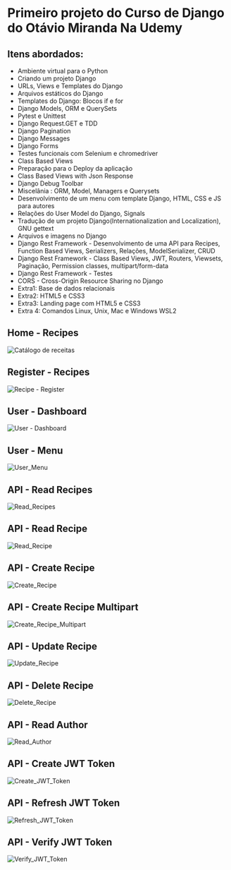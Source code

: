 # Primeiro projeto do Curso de Django do Otávio Miranda Na Udemy

## Itens abordados:

* Ambiente virtual para o Python
* Criando um projeto Django
* URLs, Views e Templates do Django
* Arquivos estáticos do Django
* Templates do Django: Blocos if e for
* Django Models, ORM e QuerySets
* Pytest e Unittest
* Django Request.GET e TDD
* Django Pagination
* Django Messages
* Django Forms
* Testes funcionais com Selenium e chromedriver
* Class Based Views
* Preparação para o Deploy da aplicação
* Class Based Views with Json Response
* Django Debug Toolbar
* Miscelânia : ORM, Model, Managers e Querysets
* Desenvolvimento de um menu com template Django, HTML, CSS e JS para autores
* Relações do User Model do Django, Signals
* Tradução de um projeto Django(Internationalization and Localization), GNU gettext
* Arquivos e imagens no Django
* Django Rest Framework - Desenvolvimento de uma API para Recipes, Function Based Views, Serializers, Relações, ModelSerializer, CRUD
* Django Rest Framework - Class Based Views, JWT, Routers, Viewsets, Paginação, Permission classes, multipart/form-data
* Django Rest Framework - Testes
* CORS - Cross-Origin Resource Sharing no Django
* Extra1: Base de dados relacionais
* Extra2: HTML5 e CSS3
* Extra3: Landing page com HTML5 e CSS3
* Extra 4: Comandos Linux, Unix, Mac e Windows WSL2

## Home - Recipes
![Catálogo de receitas](https://github.com/icaro-freitas/curso-django-projeto1/assets/77081076/d346a62c-6006-436b-979e-77e387bd9b80)

## Register - Recipes
![Recipe - Register](https://github.com/icaro-freitas/curso-django-projeto1/assets/77081076/bd5c903e-348d-4665-ac16-a694f0e13ba3)

## User - Dashboard
![User - Dashboard](https://github.com/icaro-freitas/curso-django-projeto1/assets/77081076/699fca51-414c-4ce6-a9f1-12366f52f9c6)

## User - Menu
![User_Menu](https://github.com/icaro-freitas/curso-django-projeto1/assets/77081076/0c685db5-6d61-4b45-8582-4d68a991345c)

## API - Read Recipes  
![Read_Recipes](https://github.com/icaro-freitas/curso-django-projeto1/assets/77081076/ef866eb4-52d9-4377-9fa6-1be77a76838a)

## API - Read Recipe
![Read_Recipe](https://github.com/icaro-freitas/curso-django-projeto1/assets/77081076/5a355c0a-86ec-4ba4-8929-fd73e41917f7)

## API - Create Recipe
![Create_Recipe](https://github.com/icaro-freitas/curso-django-projeto1/assets/77081076/e7cc6947-ca47-45f6-aae5-e499ba05b01b)

## API - Create Recipe Multipart
![Create_Recipe_Multipart](https://github.com/icaro-freitas/curso-django-projeto1/assets/77081076/d930ed71-0883-4790-a6b0-ecac0a7b6dc0)

## API - Update Recipe
![Update_Recipe](https://github.com/icaro-freitas/curso-django-projeto1/assets/77081076/9c59d24e-aeb5-466f-90d4-2e9a9377894a)

## API - Delete Recipe
![Delete_Recipe](https://github.com/icaro-freitas/curso-django-projeto1/assets/77081076/f8011bbb-30dd-4963-bdc0-c309d28e1446)

## API - Read Author
![Read_Author](https://github.com/icaro-freitas/curso-django-projeto1/assets/77081076/d1a087a3-d804-4eb9-b8ea-d2133a82b558)

## API - Create JWT Token
![Create_JWT_Token](https://github.com/icaro-freitas/curso-django-projeto1/assets/77081076/1a3088e2-1039-40b9-8a9a-fd3a4397988b)

## API - Refresh JWT Token
![Refresh_JWT_Token](https://github.com/icaro-freitas/curso-django-projeto1/assets/77081076/fe41231c-bb62-4413-aeae-178e92fbe501)

## API - Verify JWT Token
![Verify_JWT_Token](https://github.com/icaro-freitas/curso-django-projeto1/assets/77081076/122a6ad1-230c-4fdb-9eef-12de23adb5f1)
